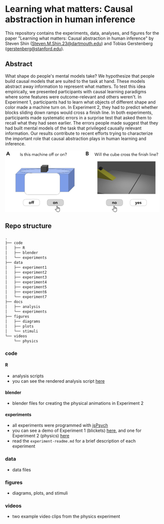 # Learning what matters: Causal abstraction in human inference

This repository contains the experiments, data, analyses, and figures for the paper "Learning what matters: Causal abstraction in human inference" by Steven Shin (Steven.M.Shin.23@dartmouth.edu) and Tobias Gerstenberg (gerstenberg@stanford.edu).

## Abstract

What shape do people's mental models take? We hypothesize that people build causal models that are suited to the task at hand. These models abstract away information to represent what matters. To test this idea empirically, we presented participants with causal learning paradigms where some features were outcome-relevant and others weren't. In Experiment 1, participants had to learn what objects of different shape and color made a machine turn on. In Experiment 2, they had to predict whether blocks sliding down ramps would cross a finish line. In both experiments, participants made systematic errors in a surprise test that asked them to recall what they had seen earlier. The errors people made suggest that they had built mental models of the task that privileged causally relevant information. Our results contribute to recent efforts trying to characterize the important role that causal abstraction plays in human learning and inference.

![model](figures/diagrams/prediction_task_diagram.png)

## Repo structure

```
.
├── code
│   ├── R
│   ├── blender
│   └── experiments
├── data
│   ├── experiment1
│   ├── experiment2
│   ├── experiment3
│   ├── experiment4
│   ├── experiment5
│   ├── experiment6
│   └── experiment7
├── docs
│   ├── analysis
│   └── experiments
├── figures
│   ├── diagrams
│   ├── plots
│   └── stimuli
└── videos
    └── physics
```

### code

#### R

- analysis scripts 
- you can see the rendered analysis script [here](https://cicl-stanford.github.io/abstract_causation/experiments/analysis/)

#### blender

- blender files for creating the physical animations in Experiment 2 

#### experiments

- all experiments were programmed with [jsPsych](https://www.jspsych.org/7.3/)
- you can see a demo of Experiment 1 (blickets) [here](https://cicl-stanford.github.io/abstract_causation/experiments/blicket/), and one for Experiment 2 (physics) [here](https://cicl-stanford.github.io/abstract_causation/experiments/physics/)
- read the `experiment-readme.md` for a brief description of each experiment 

### data

- data files 

### figures

- diagrams, plots, and stimuli 

### videos

- two example video clips from the physics experiment 

